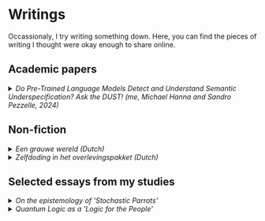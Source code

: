 # Writings

Occassionaly, I try writing something down. Here, you can find the pieces of writing I thought were okay enough to share online.

## Academic papers
<details>
  <summary><i>Do Pre-Trained Language Models Detect and Understand Semantic Underspecification? Ask the DUST! (me, Michael Hanna and Sandro Pezzelle, 2024)</i></summary>

  A paper written with Michael Hanna and Sandro Pezzelle on underspecification in language models, based on my MSc thesis. Can be found <a href="10.18653/v1/2024.findings-acl.572">here</a>

  Abstract: In everyday language use, speakers frequently utter and interpret sentences that are semantically underspecified, namely, whose content is insufficient to fully convey their message or interpret them univocally. For example, to interpret the underspecified sentence “Don’t spend too much”, which leaves implicit what (not) to spend, additional linguistic context or outside knowledge is needed. In this work, we propose a novel Dataset of semantically Underspecified Sentences grouped by Type (DUST) and use it to study whether pre-trained language models (LMs) correctly identify and interpret underspecified sentences. We find that newer LMs are reasonably able to identify underspecified sentences when explicitly prompted. However, interpreting them correctly is much harder for any LMs. Our experiments show that when interpreting underspecified sentences, LMs exhibit little uncertainty, contrary to what theoretical accounts of underspecification would predict. Overall, our study reveals limitations in current models’ processing of sentence semantics and highlights the importance of using naturalistic data and communicative scenarios when evaluating LMs’ language capabilities.
</details>

## Non-fiction

<details>
  <summary><i>Een grauwe wereld (Dutch)</i></summary>
  
  Het is altijd lastig om iets écht zeker te weten. In de filosofie laat Nelson Goodman dat zien met het <a href="https://en.wikipedia.org/wiki/New_riddle_of_induction">'nieuwe raadsel van inductie'</a>. Dat gaat als volgt: stel, je hebt iets dat er groen uitziet. Voor jou, maar ook voor alle andere mensen. En bovendien heeft het er altijd al groen uitgezien, voor zover als men zich kan herinneren. Dan lijkt het veilig om aan te nemen dat datgene ook écht groen is.
  
  Maar, stelt Goodman, je kan ook een kleur bedenken die als volgt werkt: de kleur ziet er groen uit, tot een bepaald moment - zeg, 20 januari 2029 - en vanaf dan alleen nog maar als blauw. Laten we deze kleur 'grauw' noemen. We hebben dan, epistemologisch gezien, geen enkele reden om aan te nemen dat ons object groen is, en niet eigenlijk grauw. Tot het moment dat de kleur groen daadwerkelijk in blauw verandert kan al het bewijs dat ons object groen is immers net zo goed gebruikt worden als bewijs dat het grauw is.
  
  In de filosofie heeft deze vraag tot veel discussie geleid, maar in de praktijk voelt het misschien een beetje arbitrair - natuurlijk gaat iets dat altijd groen is geweest er niet plotseling blauw uitzien. Toch is het soms best een actueel vraagstuk. Neem de politiek: het is makkelijk om aan te nemen dat een land dat al honderden jaren een democratie is, dat ook zal blijven. Toch is er niets dan ons zekerheid kan geven dat we niet in een land wonen dat een bepaalde tijd een democratie blijft, en dan plots verandert in een totalitaire staat.

  Zeker zullen we het nooit weten. Toch voelt de wereld op dit moment behoorlijk grauw.
</details>
<details>
  <summary><i>Zelfdoding in het overlevingspakket (Dutch)</i></summary>
  
  In de afgelopen jaren is het veel gegaan over het noodpakket dat de gemiddelde Nederlander zou moeten hebben. In verband met een mogelijke natuurramp, cyberaanval of oorlog zou elke Nederlander een pakket met basisbehoeften in huis moeten hebben. De inhoud hiervan is nog redelijk gelijk als die van de noodpakketten van decennia geleden: flessen drinkwater, kaarsen, een radio op batterijen, een EHBO-doos, allemaal dingen die ook tijdens de Koude Oorlog in een dergelijk pakket zouden zitten. Maar met een decennia discussies over medisch-ethische kwesties achter de rug is het wellicht tijd om ook iets van tegenwoordig in de pakketten te doen: is het immers niet handig als in het overlevingspakket ook een zelfdodingspil zou zitten?

  Dat klinkt dramatisch: in een noodsituatie willen we iedereen zo lang mogelijk in leven houden, dus waarom zouden we het wanhopige mensen 'makkelijk maken' met een Pil van Drion tussen de rantsoenen? Toch denk ik dat de gevaren van een noodsituatie, gecombineerd met de hedendaagse blik op euthanasie, leiden tot de conclusie dat mensen voorbereid zouden mogen zijn op een vrijwillig levenseinde in het geval van een uitzonderlijke noodsituatie.

  Neem ten eerste mensen die afhankelijk zijn van medicatie. 37 procent van de Nederlanders is afhankelijk van voorgeschreven medicijnen - medicijnen die zelfs in het rijke, goed verbonden Nederland van tegenwoordig <a href="https://www.volkskrant.nl/wetenschap/medicijntekorten-stijgen-explosief-niet-meer-uit-te-leggen-vindt-apothekersorganisatie~bde22338/">soms niet of nauwelijks op voorraad zijn</a>. Mocht de bevoorrading hiervan worden afgesneden door een oorlog, natuurramp of zelfs een handelsconflict met een producerend land, dan kan het best zijn dat deze medicatie vrijwel onmogelijk is om te krijgen. Voor sommige mensen zal dat een lastige maar overkoombare situatie zijn, maar voor andere Nederlanders zal een plotselinge stop in de levering van medicatie leiden tot een pijnlijke lijdensweg, die soms zelf tot een langzame dood kan leiden. Zou het in een dergelijke situatie, waarin het sterfen al niet te vermijden is, niet de voorkeur hebben om te kiezen voor een pijnloze, zelfgekozen dood?

  En dat is enkel nog de situatie waarin een ramp 'plotseling', zonder kwade wil, gebeurt. Gezien de huidige geopolitieke situatie zou het kunnen gebeuren dat bepaalde groepen in een land - mensen met een beperking, trans-mensen, mensen die bepaalde religies of levensovertuigingen aanhouden - in een gevaarlijke situatie zouden komen. Wie zijn wij om die groepen de keuze voor een relatief humaan levenseinde te ontzeggen?

  Een hysterische reactie? Wanneer de verkiezing van een Trump leidt tot een gigantische uitschieter in het raadplegen van crisistelefoonnummers kan het makkelijk zijn om te stellen dat mensen zich niet aan moeten stellen - 'kijk eerst even waar het heengaat, misschien valt het allemaal wel mee'. Maar - om even een Godwin te plegen - met de kennis van achteraf vinden we het niet meer onterecht dat Nederlandse Joden voor zelfdoding kozen bij de Nazi-inval van 1940. En wanneer de situatie dusdanig schrijnend is dat euthanasie 'gerechtvaardigd' is, is de kans groot dat deze minderheden niet meer naar de levenseindekliniek kunnen om een medisch traject te volgen. De keuze om een Pil van Drion in huis te halen moet dus vóór de noodsiuatie gemaakt worden.

  De kans dat een zelfdodingspil daadwerkelijk beschikbaar wordt gemaakt voor in noodpakketten lijkt klein. Niet alleen is euthanasie alleen toegestaan onder begeleiding van een arts, maar 'legale' zelfdoding kan alleen worden toegekend in gevallen van ondragelijk en ongeneeselijk fysiek of mentaal leiden. Een niet-medische noodsituatie is momenteel dus geen reden om een dergelijk middel op een legale manier in huis te kunnen halen. En critici zullen wijzen op het risico van 'onterechte' zelfdoding: wanneer een dergelijk middel in huis is, zal het makkelijker zijn voor mentaal lijdende mensen om in een moment van wanhoop de pil te nemen, terwijl ze dat 'bij gezond verstand' helemaal niet zouden willen.

  Maar toch is het wellicht goed om deze mogelijkheid goed te overwegen. Zelfs wanneer er nee wordt gezegd, is het immers makkelijker om een weloverwogen keuze uit te leggen aan de overlevenden van een eventuele (en uiteraard onverhoopte) noodsituatie. En als de tijdgeest zich net zo ontwikkeld als de afgelopen decennia, zou het best kunnen dat een zelfdodingspil over 40 jaar net zo noodzakelijk is bij rampen als kaarsen en een EHBO-doosje nu.
</details>

## Selected essays from my studies
<details>
  <summary><i>On the epistemology of 'Stochastic Parrots'</i></summary>

  This paper is based on the portfolio I created for the course *Philosophy of Techno-Science* near the end of 2022. I have rearranged the contents and added some connecting sentences in order to create a coherent whole. In it, I analyse the series of events caused by the writing of the paper On the Dangers of Stochastic Parrots: Can Language Models Be Too Big? 🦜 by Bender et al. from an epistemological point of view. I start by introducing techno-science and the Stochastic Parrots paper, before discussing in what way we (should) consider epistemology and how this relates to the events surrounding the paper. 

  **Techno-Science**

  While historically studied by philosophers as two separate kinds of activities, I would argue that science and technology are, and have always been, two closely related fields of study with overlapping, if not shared, objectives and standards. One might go as far as to claim that we should adopt the notions of philosophy of science/technology to account for this overlap, but we might also consider developing the notion of technoscience as a ‘middle ground’ instead.  

  The advantages of such an approach have already shown themselves in academic work. For example, Douglas shows that by relinquishing the distinction between pure and applied science we can overcome the shortcomings of traditional work in philosophy of science such as that of Kuhn ​[1]​. Similarly, philosophy of science in practice has recently been shown to have large potential. Further questions that may be answered by a philosophy of technoscience can be seen in Russo ​[2, pp. 22-42]​. 

  As a methodology for this discipline, we may use techniques from the philosophy of information. To bring science and technology together we may use a constructionist approach, which, while acknowledging that the world is ‘out there’, sees the knowledge production about this world as influenced by epistemic agents. The methods of levels of abstraction, meanwhile, allows us to compare between disciplines with rigour and without conceptual confusion ​[2, pp. 66-80]​. The level of abstraction can be chosen based on (among others) the specific ‘episode(s)’ the author wants to analyse. 

  **Stochastic Parrots**

  The techno-scientific episode I am considering here is the period of controversy surrounding ethics and bias in artificial intelligence in large companies that roughly started around the release of the On the Dangers of Stochastic Parrots paper by Bender et al ​[3]​. This paper considers the risks of large language models – AI models intended to work with language trained on large amount of text data. Bender et al. claim that there are risks associated with developing and deploying the models, including environmental risks, bias in in- and output, the loss of alternative research opportunities and the risk of people misattributing meaning to the models’ output ​[3]​. 

  The paper was subject to controversy even before release, leading to two of the researchers, who worked at Google, not being able to include their name on the paper, and a third, Margaret Mitchell, being credited as Shmargaret Shmitchell ​[3, 4]​. When released, the contents of the paper were highly criticized as being non-scientific, with some researchers going as far as to compare the paper to the scientific misconduct of Diederik Stapel ​[5]​.  

  The controversy spread outside academia when it was reported that two of the authors of the paper – Margaret Mitchell and Timnit Gebru, both being respected researchers and the latter the co-lead of Google’s ethical AI teams – no longer worked at Google [1]. Two prominent female (and, in the case of Gebru, non-white) researchers in the mainly male, white AI industry no longer working at Google caused a longer period discussing the role of minorities in the industry ​[6, 7, 8]​.

  This episode, I would argue, shows a large number of the points of friction in the field of AI research: the role of large companies, the dichotomy between ‘pure’ research and the reality of its applications, the influence of the practitioners’ background, etcetera. The episode is complex in part due to the fact that is cannot be described as being completely one kind of practice: while the contents of the paper could be seen as being purely academic, the period of controversy also involves research practices (such as the review processes for conferences and research practices in large AI companies) and the interaction between technology and society (such as in the public reaction to Google’s response). 

  The main actors involved in this episode are the authors of Stochastic Parrots, as well as (the heads of) Google (and, indirectly, other large companies researching AI). To a lesser degree, the AI research community and the people arguing against bias in large companies also play a role. Notably, even though this episode concerns AI research, no artificial actors are involved. 

  I would analyze this episode through the perspective of the goals of the actors involved. This, I would argue, is what the controversy is about: should the goal of AI research be to develop better AI technologies or is this simply a method used to achieve other goals? And if the latter is the case, what should those other goals be – to help people perform (linguistic) tasks using AI, or to create a better world overall? The first viewpoint can be seen in, e.g., ​[5]​, which states that the work by Bender et al. concerning the negative effects of AI is not truly ‘research’, whereas the last can be seen in, e.g., the standpoint of the authors of Stochastic Parrots, who consider work done to avoid the negative effects of AI to be an important consideration in AI research in and of itself. In terms of Chang ​[9]​, we are considering if developing AI technologies is solely the inherent purpose of AI research, or also the external function – and, if it is solely the inherent purpose, what the external function then is. 

  The interrelation between science and technology can also be seen in my chosen episode. While the question of whether the contents of Stochastic Parrots are ‘research’ or ‘scientific’ is purely a question about science, determining the effects of bias in AI is a question about (digital) technology and the controversy around the firing of Google researchers is a matter concerning the relation between (the development of) technology and society. Here, the idea of levels of abstraction allows us to consider which aspects of our episode are relevant to the question we want to ask (e.g. the epistemology of Stochastic Parrots) and which ones are not (i.e. the role of large companies in AI research).  

  **Knowledge** 

  While it can be argued that a definition of knowledge is needed in analyses of technologized and/or digitalized scientific contexts in general [2], I would argue that for my specific episode, we need not necessarily have such a definition – or rather, we should consider many different possible definitions of knowledge. After all, we are not only considering the research of Bender et al. itself, or the epistemological status thereof, but also reflections on the research practices used therein and the interaction thereof with society. 

  Notably, whether or not we can argue that knowledge is produced in my episode might be dependent on whose viewpoint is taken. After all, we have previously seen that the work done in Stochastic Parrots is seen by some as (academic) research, which would presumably produce knowledge, while seen by others as purely an advocacy piece, which might not produce knowledge. 

  Relevant for my case study, I would argue, is the idea of relational or embodied knowledge as aspects of situated knowledge. After all, one might argue that the position held by the authors of Stochastic Parrots, warning against bias and risks of AI, could be partially influenced by the fact that multiple of the authors are non-white or non-male. The knowledge gained from this position – a result of the actors producing this knowledge being persons in this world having certain characteristics, and being in relation with other actors – could enable them to have knowledge about the effects of the negative consequences of large language models not held by most researchers at Google ​[2, pp. 131-151]​. 

  **Good knowledge**

  Since we have seen that many definitions of knowledge can be considered here, it may be worthwhile to reflect on what we consider to be *good* knowledge. While historically science and the epistemology thereof has often been considered from a value-free perspective ​[10]​, this idea has recently been criticized. Hence, after the practice turn in philosophy of science, philosophers have increasingly connected epistemology and philosophy of science with virtues ​[10]​. 

  From this perspective, we may say that a virtue is epistemic if it is likely to promote those characteristics that make scientific knowledge secure ​[10]​. *Good* knowledge, then, can be seen as knowledge which has a large amount of epistemic virtues. One might extend this concept in such a way that non-epistemic virtues, too, contribute to the quality of knowledge.  

  Considering knowledge from such a virtue approach has advantages, such as contributing to explanations of theory choice ​[10]​ and potentially being beneficial towards education in (digital) skills and ethics ​[11, 12]​. However, there are also downsides, such as the emphasis on the identification of exemplars, which can be contentious ​[11]​. Especially in the current, highly polarized debate, where exemplars of one group may be the antithesis thereof for another group, this may make using such virtue approaches difficult. 

  It should be noted that the virtue-based idea of good knowledge alone can be used by multiple parties in my chosen episode. For example, the author of ​[5]​ might argue that Stochastic Parrots is not epistemically virtuous by not being intellectually open-minded (e.g. in not considering potential benefits of language models), while those protesting against the firing of Mitchell and Gebru might argue that the authors showed the virtues of intellectual curiosity  and intellectual autonomy by going against the grain of large amount of existing AI research. 

  **Epistemology and ethics of techno-science** 

  As we saw, the controversy surrounding Stochastic Parrots may be explained partially due to differing ideas of what should be considered good, i.e. virtuous, knowledge. Yet very seldom do purely epistemological debates give rise to such controversy as we saw in the debate surrounding the paper of Bender et al. To see why this did happen here, we may consider the link between epistemology and ethics of techno-science. 

  One potential cause for controversy in this debate is the possible presence of epistemic injustice. Ratti ​[10]​ describes epistemic injustice as a situation in which someone is wronged in their capacity as a knower, such as when prejudices or biases cause an agent to assign a lower level of credibility to another agent’s word, or when a group’s social experience is ‘obscured from collective understanding’. It has been posited that the criticism of Stochastic Parrots and related research is (partially) based on an attempt by Google of “silencing marginalized voices”​ [6]​. Similarly, in the aftermath of the controversy, it has been claimed that the experiences of black or otherwise marginalized Google employees have been treated dismissively ​[13]​.

  Similarly, the epistemic content of the relevant papers can also be considered from an ethical perspective. In Stochastic Parrots, many different topics that can also be considered from a normative point of view, such as environmental consequences and bias in language models, are discussed. Similarly, ​[5]​ is not only a scientific paper, but also a potential cause of harassment for the authors of Stochastic Parrots ​[14]​. 

  As such, we can see that in this case study, there is a clear link between epistemology and ethics. It is this link that may have caused what was initially an epistemological discussion to lead to a national controversy – although it can, of course, just as well be claimed that the topic was inherently normatively loaded. 

  **How should scientists respond?**

  During this discussion, one question has been left open: should we, as AI researchers, take a stance in this debate? And if so, which? Yet this question is surely relevant, to this course (exemplified by the fact that we have discussed the societal consequences of research choices many times during the course), for other courses (such as courses on scientific integrity I have taken), and for society in general. Therefore I will discuss the abovementioned question in this section, as related to the topics of scientific integrity and ethics guidelines. 

  To answer this question, we consider two sources: guidelines on AI *research*, and sources on *AI* research. For the first, we may consider codes of conduct for research integrity, such as the Netherlands Code of Conduct for Research Integrity ​[15]. Relevant here are the principles of honesty, independence and responsibility. Critics of Stochastic Parrots as a research paper will claim that the principle of honesty has been violated by not mentioning relevant research on ways to mitigate the problems described ​[6]​. However, this criticism can be argued against with the fact that the paper was nonetheless accepted by independent reviewers ​[6]​. Those on the side of Bender et al., meanwhile, might argue that Google’s attempts to prevent the paper from being published violate the principles of independence and responsibility – by preventing a paper describing societal consequences of AI research from being published, possibly due to Google’s vested interests in language models ​[6]​. Hence, an argument can be made that scientific integrity is on the side of Bender et al. 

  When specifically considering AI research, we may consider Ethics Guidelines for Trustworthy AI published by the European Commission ​[16]​, one of the most prominent of such guidelines. According to these guidelines, a requirement for trustworthy AI is the availability of protection to those reporting legitimate concerns about AI systems ​[16, pp. 20]​. Hence, it can also be argued that the firing of Gebru and Mitchell was irresponsible from an AI research perspective. 

  From both of these perspectives, the goal of Bender et al. is preferable over that of their critics. As such, I conclude this analysis of the epistemology and ethics of Stochastic Parrots with the claim that, while other researchers should be free to criticize such papers for potentially not mentioning relevant research papers, we as scientists should take a stance against treating critical AI researchers in the way that the authors of Stochastic Parrots have been treated. 

  **Bibliography**

  ​[1] H. Douglas, “Pure science and the problem of progress,” Studies in History and Philosophy of Science, vol. 2014, no. 46, pp. 55-63, 2014.  

  ​[2] ​F. Russo, Techno-Scientific Practices. An Informational Approach, Rowman & Littlefield Publishers, 2022.  

  ​[3]  ​E. Bender, T. Gebru, A. McMillan-Major and S. Shmitchell, “On the Dangers of Stochastic Parrots: Can Language Models Be Too Big? 🦜,” in FAccT '21: Proceedings of the 2021 ACM Conference on Fairness, Accountability, and Transparency, 2021.  

  ​[4] T. Gebru, “The authors would have included @blahtino @vinodkpg @benhutchinson and @mmitchell_ai who are still at Google and therefore have to have their names off of a paper they spent a lot of time working on.,” 22 December 2020. [Online]. Available: https://twitter.com/timnitgebru/status/1341484246645530624. [Accessed 26 November 2022]. 

  ​[5] ​M. Lissack, “The Slodderwetenschap (Sloppy Science) of Stochastic Parrots--A Plea for Science to NOT take the Route Advocated by Gebru and Bender.,” arXiv preprint, 2021.  

  ​[6] ​T. Simonite, “What Really Happened When Google Ousted Timnit Gebru,” Wired, 8 June 2021. [Online]. Available: https://www.wired.com/story/google-timnit-gebru-ai-what-really-happened/. [Accessed 26 November 2022]. 

  ​[7] ​C. Metz and D. Wakabayashi, “Google Researcher Says She Was Fired Over Paper Highlighting Bias in A.I.,” The New York Times, 3 December 2020. [Online]. Available: https://www.nytimes.com/2020/12/03/technology/google-researcher-timnit-gebru.html. [Accessed 26 November 2022]. 

  ​[8] ​J. Wong, “More than 1,200 Google workers condemn firing of AI scientist Timnit Gebru,” The Guardian, 4 December 2020. [Online]. Available: https://www.theguardian.com/technology/2020/dec/04/timnit-gebru-google-ai-fired-diversity-ethics. [Accessed 26 November 2022]. 

  ​[9] ​H. Chang, “Epistemic Activities and Systems of Practice. Units of Analysis in Philosophy of Science After the Practice Turn,” in Science After the Practice Turn in the Philosophy, History, and Social Studies of Science, Routledge, 2014, pp. 67-79. 

  ​[10] ​E. Ratti, “8 Epistemology, Philosophy of Science, and Virtue,” in Science, Technology, and Virtues: Contemporary Perspectives, New York, Oxford Academic, 2021.  

  ​[11] ​L. Bezuidenhout and E. Ratti, “What Does It Mean to Embed Ethics in Data Science? An Integrative Approach Based on Microethics and Virtues,” AI & SOCIETY, no. 36, pp. 939-953, 2021.  

  ​[12] ​R. Heersmink, “A Virtue Epistemology of the Internet: Search Engines, Intellectual Virtues and Education,” Social Epistemology, vol. 32, no. 1, pp. 1-12, 2018.  

  ​[13] ​A. Glaser and C. Adams, “Google advised mental health care when workers complained about racism and sexism,” NBC News, 7 Maart 2021. [Online]. Available: https://www.nbcnews.com/tech/tech-news/google-advised-mental-health-care-when-workers-complained-about-racism-n1259728. [Accessed 22 December 2022]. 

  ​[14] ​C. Goforth, “Men in tech are harassing Black female computer scientist after her Google ouster,” Daily Dot, 5 Februari 2021. [Online]. Available: https://www.dailydot.com/debug/men-harass-black-woman-google-ouster/. [Accessed 22 December 2022]. 

  ​[15] ​KNAW; NFU; NWO; TO2-federatie; Vereniging Hogescholen; VSNU, “Nederlandse gedragscode wetenschappelijke integriteit,” 2018. 

  ​[16] High-Level Expert Group on Artificial Intelligence, “Ethics Guidelines for Trustworthy AI,” European Commission, 2019. 

  ​[17] ​The Guardian, “Google fires Margaret Mitchell, another top researcher on its AI ethics team,” The Guardian, 20 February 2021. [Online]. Available: https://www.theguardian.com/technology/2021/feb/19/google-fires-margaret-mitchell-ai-ethics-team. [Accessed 26 November 2022].
</details>

<details>
  <summary><i>Quantum Logic as a 'Logic for the People'</i></summary>

  This essay was written for the course *Logical Foundations of Quantum Mechanics*, which I followed in the beginning of 2023. Quantum mechanics is definitely not my area of expertise, but I enjoyed using this as a way to reflect on philosophy of science and philosophy of logic. 

  **Introduction**

  With the rise of quantum logic as a way to explain the phenomena of quantum mechanics, a debate about the logical status of quantum logic has also emerged. While no consensus has been reached yet, it has been argued by philosophers and logicians that quantum logic is, in fact, a `proper' logic. Nevertheless, when talking to those without an education in logic or philosophy, it seems difficult to explain why quantum logic is just as much as logic, or just as 'logical', as classical logic or other more commonly used logics.

  In this essay, I shall attempt to explain this distinction. Following Hintikka, I shall argue that what layfolk see as 'logic' or 'logical' covers a larger area than that which is considered as logic or logical inference by philosophers and logicians. It is this difference that explains why layfolk generally see quantum logics as less 'logical' than those philosophers and logicians which consider quantum logics to be `proper' logics.

  One question that one might then ask, is if quantum logic may also be considered, or could ever be considered, a 'proper' logic by the 'folk' definition that we expanded upon. I shall argue that, using an argument similar to the one Putnam used in 'Is Logic Empirical', one might argue that this can, in fact, be the case. Furthermore, I shall argue that this also mirrors experimental findings in human logic use, providing an empirical underpinning for my claims. Quantum logic, then, might still become a logic 'in the eyes of the people' even if it cannot currently be considered as such.

  **Quantum logic as a logic**

  Not soon after, of perhaps from the moment of, the birth of quantum mechanics, mathematicians and physicists were considering how to represent logical reasoning about quantum phenomena. The initial culmination of this thought was the seminal 1936 paper by Birkhoff and von Neumann, which attempts to create a `propositional calculus' for reasoning about quantum phenomena; it is this paper that is nowadays often considered to be the origin of quantum logic. This work was followed by a dormancy, but in the Fifties quantum logic began to attract the interest of not only mathematicians and physicists but also logicians and philosophers [2].

  According to Dalla Chiara, Giuntini and Rédei [2], this long dormancy was partially caused by the fact that the Birkhoff-von Neumann concept of quantum logic contained apparently counterintuitive features and was therefore difficult to understand. Combined with the counterintuitive features of quantum mechanics in general, then, it may be easy to understand that a debate on whether quantum logic was truly 'a logic' soon emerged.

  This debate is still ongoing, and can be held on different levels. Some have argued that quantum logic does not have certain features that 'proper' logics should possess. Greechie and Gudder [5, pp. 238], for example, argues that the law of deduction, *"which is a property that any reasonable logic should possess"*, is one property that quantum logic lacks to be a proper logic. Alternately, one can argue that quantum logic is not a logic because it leaves significant aspects of quantum physics unaccounted for [1]. On a more general (although related) level one might argue that quantum logic is not a logic because it is simply a framework in which to summarize quantum measurements, rather than a system that describes a process of reasoning [10].

  Nevertheless, some researchers have argued that quantum logic *is*, is fact, a 'proper' logic. Pavicic [12] argues that quantum logic can be seen as a logic -- an axiomatic deductive system about propositions and inferences between them -- in the same way that classical logic is, and Dalla Chiara, Giuntini and Greechie [2, pp. 267] claim that *"[q]uantum logics are, without any doubt, logics (...) they satisfy all the canonical conditions that the present community of logicians require in order to call a given abstract object a logic"*. Hence, while it is not certain that quantum logic is a logic, it can at least be plausibly argued to be such.

  However, this supposed plausibility is starkly contrasted by the difficulty of convincing nonphilosophers or those without a background in (formal) logic that quantum logic is, in fact, logical. Part of this may be due to the infamously complicated nature of quantum mechanics -- the fact that quantum mechanics are often considered 'illogical' may be best captured by Feynman's famous statement that *"if you think you understand quantum mechanics, you don't understand quantum mechanics"*. Yet even when considered purely from a logical perspective, without considering the quantum phenomena related to it, quantum logic seems more confusing and perhaps somehow less 'logical' than classical logic or even other commonly used logics. As Hughes puts it: the principle of distributivity, which holds in classical logic but cannot be consistently applied in quantum logics, _compels assent_ [8].

  This contrast cannot be solely attributed to the difficulty of quantum mechanics or quantum logic, either. After all, there are aspects of classical logic that are considered difficult for nonphilosophers to grasp, but that are nevertheless seen as logical even by them. Consider, for example, the fallacy of the converse. Experimental results, for example those obtained from the Wason selection task, show that this fallacy is difficult for nonphilosophers or nonlogicians to grasp. Yet about that same selection task Van Benthem states that *"[a] psychologist, not very well-disposed toward logic, once confessed to me that despite all problems in short-term inferences like the Wason Card Task, there was also the undeniable fact that he had never met an experimental subject who did not understand the logical solution when it was explained to him, and then agreed that it was correct"* [15, pp. 77].

  One might ask, then, what causes this difference in opinion between philosophers and nonphilosophers. It would be easy to say that the way in which layfolk use the terms 'logic' and 'logical' is simply incorrect, but doing so would not yet explain _why_ this incorrect usage of the terms is so common (not to mention the fact that one might rightfully counter with the argument that perhaps it is the philosophers and logicians using the terms incorrectly - after all, researchers do not have the exclusive right to defining these terms). Rather, to see what causes the differences between philosophers and nonphilosophers, we must consider what these groups fundamentally mean - both what is included and what is excluded - when they say something is 'a logic' or 'logical'.

  **What makes logic logical?**

  Unfortunately, defining what is meant by logic - or what _should_ be meant by it -- is by no means an easy process. From a formal perspective, one might consider whether something is 'logical' from the perspective of many different systems of logic: classical or non-classical, western or non-western, historical or contemporary, domain-specific or domain-general, et cetera.

  What we should then ask, perhaps, is what these systems have in common - what it is that makes them logical. According to Hintikka and Sandu [7, pp. 13], *"the obvious practical use of logic is in any case to help us to reason well, to draw good inferences"*. What makes an inference 'good' is, of course, a second question, but one perspective is that this is the case if its conclusion is a true proposition. Of course, if one argues that a logic helps us reason well if and only if it has some other properties, then one may also claim that a framework that has these properties is also a 'proper' logic. Examples of such claims can be seen in the papers cited in the previous section, such as the claim by Greechie and Gudder that any reasonable logic should possess the law of deduction.

  One other possible demand that is often made of something wishing to call itself a logic is that it is truth-preserving. In a truth-preserving, or deductive, logic, the truth of a new conclusion can be guaranteed by the truth of its premises. This seems like a reasonable requirement for logics, but it is possible to think of examples of human reasoning -- reasoning that many would say is 'logical' -- that work as a counterexample to this requirement. For example, the prototypical example of 'Tweety is able to fly if she is a bird, unless she is a penguin' shows that gaining more information (that Tweety is a penguin) can make previously true information (Tweety is able to fly, because she is a bird) false. Hence, it seems, logics which are not truth-preserving, i.e., nonmonotonic logics, may also be 'logical'.

  Although there are many more subtleties and details that one might consider, it is these demands, claim Hintikka and Sandu, that make what philosophers generally consider to be logic. Yet by these requirements, one might also claim that quantum logic can be thought of as a logic. After all, quantum logic allows us to make inferences about what measurements may be made through quantum experiments. And as seen in the previous section, this is not something that nonphilosophers often consider to be the case, or at least not to the extent of traditional logics. Hence, there must be some additional demand that nonphilosophers make of logic that is not required in the eyes of philosophers and logicians. What, then, could that requirement be?

  Hintikka and Sandu make a short reference to this requirement by claiming  that *"there is a widespread view among nonphilosophers that might be called the Sherlock Holmes view. According to it all good reasoning including ampliative reasoning turns on "deductions" and "logic""* [7, pp. 14]. Does this means that everything that concerns good reasoning may be called logical? And if so, what could be considered good reasoning? The answer may be found in an earlier paper by Hintikka [6]. In it, he claims that what philosophers' conceptions of logic and reasoning lack is that logic is not simply the studying of _correct_ reasoning, but rather that of _excellence_ in reasoning.

  To argue this point, Hintikka distinguishes between two aspects of rules of logic: definitory rules, which define what rules are allowed, and strategic rules, which inform a logic-user which of the (potentially many) admissible rules are advisable to play. Hintikka compares these rules to the rules of chess: someone that knows the definitory rules of chess knows how the pieces may be moved on the board and when, and when a game is won or lost, but someone that knows the strategic rules of chess also knows also knows which moves are suitable for a given state of the board and which moves are good responses - and not merely legal responses -- to a move made by the opponent.

  It is these strategic rules, argues Hintikka, which make up what is truly meant by 'logic' and 'logical' reasoning. To continue the chess metaphor: just like someone who knows only the legal rules of chess, but not to at least some extent which chess moves are good moves to make when, cannot be truly called a chess player, someone who only knows which logical inferences will avoid logical fallacies, but not what kind of logical inferences are actually used by people to draw (useful) inferences, cannot be truly called someone who uses logic, or reasons logically.

  Yet it is the definitory rules which are almost exclusively taught during courses on logic. Of course, simply teaching the definitory rules is not a bad thing - without them it is impossible to truly understand the strategic rules, after all - but in reality the strategic rules are, if at all considered, given a lowly second place in the curriculum of logic. In the words of Hintikka: *"(...) logic instructors are merely training their students in how to maintain their logical virtue, not how to reason well"* [6, pp. 37-38]. Furthermore, the more formal the perspective on logic that is taken, the more attention is paid to the definitory rules and the less time is spent on the strategic rules. 

  And let that be just the kind of perspectives that are typically taken when one develops themselves into a philosopher, logician, mathematician or theoretical physician. It is this distinction between the definitory and the strategic rules of logic, then, that distinguishes how philosophers and nonphilosophers regard  'logic'.

  This distinction then also explains the difference in perspective between philosophers and nonphilosophers on quantum logic. Quantum logic gives us definitory rules that allow us to make inferences about what will and will not happen when doing experiments in a quantum setting. But what quantum logic does not (yet) allow us to do (enough), is to give us strategic rules - rules that do not just prevent us from making mistakes in reasoning about quantum phenomena, but that also allow us to reason well, that allow us to see which steps to take in order to achieve our goals in logic. However, this leaves a question open: can quantum logic ever be a logic in this sense of the term?

  **Can quantum logic be such a logic?**

  To see whether quantum logic can ever be a 'logic for the people' in this sense, then, we must see whether we can ever conceive of a quantum logic which can give us these strategic rules for reasoning about quantum phenomena. Is this ever possible? I would argue that yes, this is. 

  One approach, of course, would be to add axioms to the logic that define suitable strategic rules. This would, in effect, be defining the strategic rules in terms of new definitory rules. But Hintikka advises against this. Although there is *"an extremely strong tendency among the theorist of both deductive and non-deductive reasoning to try to formulate their rules as definitory ones"*, he claims, *"[s]uch attempts are very dubious theoretically as well as practically"* [6, pp. 38]. This is because strategic rules will have to refer to entire strategies, or at least partial strategies, and hence cannot be formulated by the use of specific rules. They will have to refer not only to sequences of moves, but also to several alternative sequences of moves.

  Although this may eliminate the most obvious option of conveiving of strategic rules for quantum logic, Hintikka also offers us a possible solution in the form of a game-theoretic approach. In any activity which can be conceptualized as a (mathematical) game, Hintikka claims, we may find strategies that the players may use. Strategic rules, then, concern the choice of such complete strategies. And it just so happens that it is possible to consider quantum logic from a game-theoretic perspective, for which it may be possible to create such strategies.

  The idea of studying quantum mechanics or quantum logic from a game-theoretic perspective has been researched by multiple people. In 1978, Mittelstaedt formulated quantum dialog-games in order to establish a calculus of effective (intuitionistic) quantum logic [11]. More recently, Pietarinen [13] has given an analysis of quantum logic in the light of extensive games. We do not describe the details of these works here, but their existence shows that a game-theoretic perspective of quantum mechanics, and with it the potential of obtaining the strategic rules for quantum logic that we desire, is possible.

  However, we may also argue that quantum logic may eventually be a 'logic for the people' by arguing in parallel to Putnam's argument in 'Is logic empirical?' [14]. In this seminal paper, Putnam argues that *"logic is as empirical as geometry"*. That is to say, just like the 'necessary truths' of geometry were, with the discovery of non-Euclidean geometries, discovered to be false, so too can discoveries in (the logical foundations of) quantum mechanics show us that certain 'logical truths' aren't necessarily actual logical truths. Arguing in parallel, I would add to this the following claim: *"quantum logic is a logic in the same way that non-Euclidean geometries are geometries"*.

  By this, I mean to claim that just as non-Euclidean geometries have developed in the public's eye from an impossibility or something that cannot even be considered a geometry to a reasonable alternative to Euclidean geometry, so may quantum logic(s) develop from something not considered a logic at all to something that is, if not stronger or more applicable than classical logic, at least 'just as much' a logic as its classical alternative(s).

  The reasoning behind this claim lies in the fact that, just as non-Euclidean geometries went from being a mathematical curiosity to something that is useful in everyday life, so might quantum logics. When non-Euclidean geometries were first discovered, Euclidean geometries were seen as the 'geometry of the real world', and non-Euclidean geometries were seen as illegitimate. Only in the 19th century, when it was discovered that non-Euclidean geometries can be just as consistent as Euclidean geometry, was the possibility raised that the geometry of physical space needn't necessarily be Euclidean [4, pp. 8]. Yet nowadays, now that we see that non-Euclidean geometry is in fact applicable and useful to many practical matters, we can see that non-Euclidean geometry is just as 'real' of a geometry as the Euclidean kind [14].

  (Of course, not everyone deals with these applications on a day-to-day basis. But they are common enough that they are no longer seen as `strange' when we _do_ encounter them in our life.)

  The reason this happened, I claim, is that the fact that non-Euclidean geometries became more useful to our daily life led us to develop - perhaps unconsciously, but no less 'real' - strategic rules for non-Euclidean geometries. As we dealt with non-Euclidean geometries more and more, it became required, first for mathematicians but later also for more applied disciplines - to learn how to reason in the non-Euclidean setting. And for this reasoning, simply knowing the definitory rules of non-Euclidean geometries was not sufficient - after all, if we were to deal with these geometries on a (semi-)regular basis, we needed to be able to reason about them not only correctly, but also well. And for this, as Hintikka argued, we needed strategic rules for reasoning about non-Euclidean geometries.

  Yet if this can be the case for non-Euclidean geometries, is there any reason for us to believe that we cannot develop strategic rules for quantum-mechanical phenomena and quantum logic(s) in a similar way? Of course, this would require dealing with quantum settings to become more common for more people than just pure mathematicians and theoretical physicians. Yet the current development of quantum computers alone seems to suggest that we are heading towards a future in which dealing with quantum phenomena is required of not only mathematicians, but also those that deal with computers. And if quantum computers eventually manage to exceed the expectations that we have of them, and the usage of computers continues the trend that it has followed during the last decades, that may be even more people than we can currently imagine.

  Hence, we may take the way opinions about non-Euclidean geometries have changed during the past centuries as a potential reason for arguing that one day quantum logic, too, will be considered a logic in the eyes of the people. In the next section I will argue that this is not just a philosopher's claim, but that it also agrees with what we know about people's logic use in everyday life.

  **Do people use logic this way?**

  To see that the above argument is in line with the way people use logic in everyday life, we may turn to the Wason selection task, which we briefly considered earlier. This task is known for showing that certain types of reasoning about classical logic, such as use of the material implication, are difficult for those who have not studied formal logic. However, an interesting aspect of this task not discussed in this paper so far is the fact that when the task is presented as being about reasoning about social contexts, participants are able to solve the task more frequently and more quickly than when presented as being about arbitrary rules (see, for example, [11]).

  The fact that participants are able to solve the task more efficiently in social contexts supports the claim that when logical problems appear in everyday contexts, it becomes easier for those dealing with the problems to think of strategic rules for reasoning about the problem. After all, participants solving the task more frequently and more quickly suggests that they are able to produce higher quality reasoning about the task, and as Hintikka claimed, such excellence in reasoning is a result of strategic, and not definitory, rules of logic.

  It should be noted that the change between the two reasoning tasks presented here is different from what I propose may happen to quantum logic, or what has happened to non-Euclidean geometries. As Van Benthem [15] claimed, experimental subjects in the Wason selection task setting already agree that the solution is logical when it is explained to them, whereas this is not (yet) the case in the quantum logic setting.

  Nevertheless, the fact that experimental findings support the claim that encountering problems in everyday settings enables us to formulate strategic rules for reasoning about them supports my claim about why quantum logic(s) may yet become logics 'in the eyes of the people'.

  **Conclusion**

  In this essay, I have argued that while quantum logic(s) are not yet logic(s) in the eyes of nonphilosophers, they may yet become so. First, I showed that while quantum logic is already seen by some (but not all) philosophers and logicians as a logic, it is not yet seen as such - or at least not to the degree that more commonly used logics are - by nonphilosophers. To discover why this may be the case, I investigated what makes a logic 'logical'. Following Hintikka, I argued that what makes a logic logical is the fact that it has not just definitory rules, which determine when something in logic is allowed, but also strategic rules, which determine what is 'good' reasoning rather than just acceptable reasoning. I argued that the absence of such strategic rules is what causes the disparity between classical and quantum logics in the eyes of layfolk. 

  I then argued that quantum logic may yet become a logic 'in the eyes of the people' through two arguments: first, that the existence of game-theoretic approaches to quantum logic shows that obtaining strategic rules for quantum logic is possible, and second, that an argument similar to Putnam's in 'Is logic empirical?' shows that we may obtain strategic rules for quantum logic if quantum logic becomes more commonly used in 'everyday' life. Finally, I argued that this argument is supported by experiments done on the way people use logic.

  While this argument may not change the attitude of nonphilosophers to quantum logic, it may help explain to those studying quantum logic why there is a difference in attitude to quantum logic between philosophers or logicians and nonphilosophers. This, in turn, may help us to consider the argument of whether quantum logic is (formally) a logic without being influenced by folk conceptions of what makes (quantum) logic(s) 'logical'. Furthermore, it may also be good news for those involved in quantum logic education: those first introduced to the topic may not consider it to be 'logical' at this point, but this may change when applications of quantum logic become more common in everyday life. As such, I hope this argument shows the importance of considering the perspective of both philosophers/logicians and nonphilosophers when considering such matters.

  **Bibliography**

  [1] Brody, Tomás A. 1984. “On quantum logic.” Foundations of physics 14 (5): 409–430.

  [2] Dalla Chiara, Maria Luisa, Roberto Giuntini, and Richard Greechie. 2013. Reasoning in quantum theory: sharp and unsharp quantum logics. Springer Science & Business Media.

  [3] Dalla Chiara, Maria Luisa, Roberto Giuntini, and Miklos Rédei. 2007. “The History of Quantum Logic.” Handbook of History of Logic 8:205–283.

  [4] Giaquinto, Marcus. 2002. The Search for Certainty: A Philosophical Account of Foundations of Mathematics. Oxford, England: Oxford University Press UK.

  [5] Greechie, R. J., and S. P. Gudder. 1971. “Is a quantum logic a logic?” Helv. Phys. Acta 44:238–240.

  [6] Hintikka, Jaakko. 2001. “Is Logic the Key to All Good Reasoning?” Argumen-tation 15 (January): 35–57. https://doi.org/10.1023/A:1007808902314.

  [7] Hintikka, Jaakko, and Gabriel Sandu. 2006. “What is Logic?” In Philosophy of Logic, edited by Dale Jacquette, 13–39. North Holland.

  [8] Hughes, Richard Ian Garth. 1981. “Quantum logic.” Scientific American 245 (4): 202–213.

  [9] Kaufman, Scott Barry, Colin G. DeYoung, Deidre L. Reis, and Jeremy R. Gray. 2011. “General intelligence predicts reasoning ability even for evolutionarily familiar content.” Intelligence 39 (5): 311–322. issn: 0160-2896. https:// doi.org/https://doi.org/10.1016/j.intell.2011.05.002.

  [10] Maudlin, Tim. 2005. “The Tale of Quantum Logic.” In Hilary Putnam, edited by Yemima Ben-Menahem, 156–187. Contemporary Philosophy in Focus. Cambridge University Press. https://doi.org/10.1017/CBO9780511614187.006.

  [11] Mittelstaedt, Peter. 1978. “The Calculus of Effective Quantum Logic.” In Quan-tum Logic, 72–98. Dordrecht: Springer Netherlands. isbn: 978-94-009-9871-1. https://doi.org/10.1007/978-94-009-9871-1

  [12] Pavicic, Mladen, and Norman D Megill. 2009. “Is quantum logic a logic?” Hand-book of Quantum Logic and Quantum Structures, 23–47.

  [13] Pietarinen, Ahti. 2002. “Quantum Logic and Quantum Theory in a Game-Theoretic Perspective.” Open Systems & Information Dynamics 9 (Septem-ber): 273–290. https://doi.org/10.1023/A:1019712730037.

  [14] Putnam, Hilary. 1969. “Is Logic Empirical?” In Boston Studies in the Philosophy of Science: Proceedings of the Boston Colloquium for the Philosophy of Science 1966/1968, edited by Robert S. Cohen and Marx W. Wartofsky, 216–241. Dordrecht: Springer Netherlands. isbn: 978-94-010-3381-7. https://doi.org/10.1007/978-94-010-3381-7

  [15] Van Benthem, Johan. 2008. “Logic and Reasoning: Do the Facts Matter?” Studia Logica: An International Journal for Symbolic Logic 88 (1): 67–84. issn:00393215, 15728730, accessed March 29, 2023. http://www.jstor.org/stable/40210821
</details>
